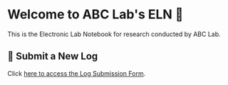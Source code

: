 # Welcome to ABC Lab's ELN 📘

This is the Electronic Lab Notebook for research conducted by ABC Lab.

## 🔗 Submit a New Log

Click [here to access the Log Submission Form](logform/index.html).

